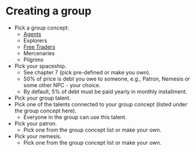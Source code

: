 # Creating a group

* Pick a group concept:
  * [Agents](./agents.md)
  * Explorers
  * [Free Traders](./free-traders.md)
  * Mercenaries
  * Pilgrims
* Pick your spaceship.
  * See chapter 7 (pick pre-defined or make you own).
  * 50% of price is debt you owe to someone, e.g., Patron, Nemesis or some other NPC - your choice.
  * By default, 5% of debt must be paid yearly in monthly installment.
* Pick your group talent.
* Pick one of the talents connected to your group concept (listed under the group concept here).
  * Everyone in the group can use this talent.
* Pick your patron.
  * Pick one from the group concept list or make your own.
* Pick your nemesis.
  * Pick one from the group concept list or make your own.
